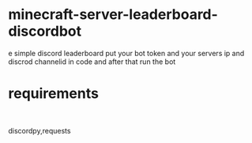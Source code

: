 # minecraft-server-leaderboard-discordbot
e simple discord leaderboard 
put your bot token and your servers ip and discrod channelid in code and after that run the bot <br>

# requirements
<br>

discordpy,requests

</br>
